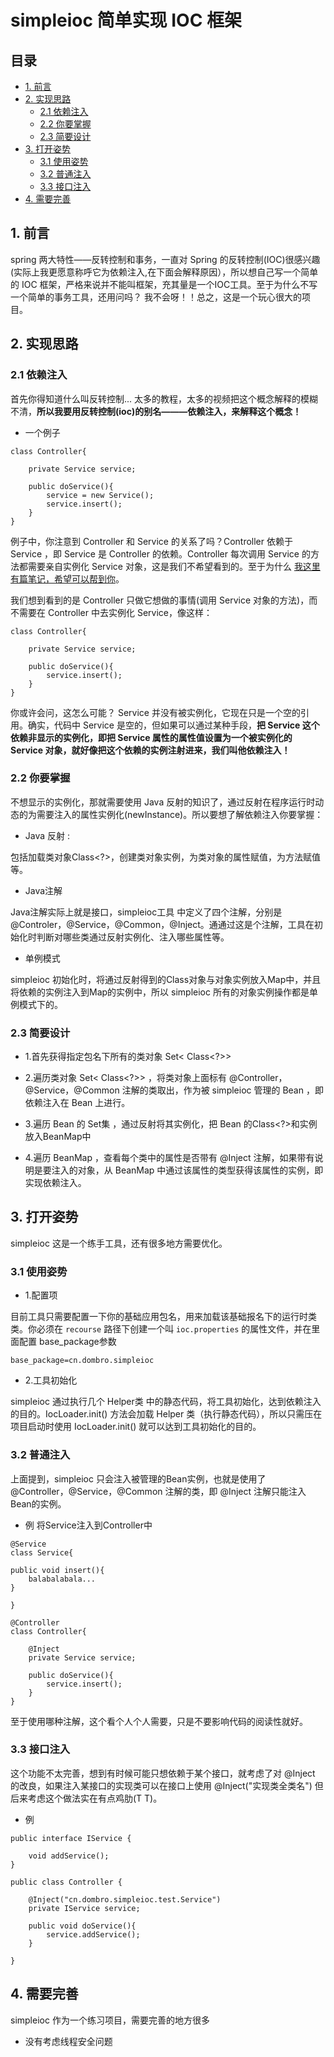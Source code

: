 # simpleioc 简单实现 IOC 框架

## 目录


- [1. 前言](#1)
- [2. 实现思路](#2)
  - [2.1 依赖注入](#2.1)
  - [2.2 你要掌握](#2.2)
  - [2.3 简要设计](#2.3)
- [3. 打开姿势](#3)
  - [3.1 使用姿势](#3.1)
  - [3.2 普通注入](#3.2)
  - [3.3 接口注入](#3.3)
- [4. 需要完善](#4) 



<h2 id="1">1. 前言</h2>

spring 两大特性——反转控制和事务，一直对 Spring 的反转控制(IOC)很感兴趣(实际上我更愿意称呼它为依赖注入,在下面会解释原因），所以想自己写一个简单的 IOC 框架，严格来说并不能叫框架，充其量是一个IOC工具。至于为什么不写一个简单的事务工具，还用问吗？ 我不会呀！！总之，这是一个玩心很大的项目。



<h2 id="2">2. 实现思路</h2>
 

<h3 id="2.1">2.1 依赖注入</h3>



首先你得知道什么叫反转控制... 太多的教程，太多的视频把这个概念解释的模糊不清，**所以我要用反转控制(ioc)的别名———依赖注入，来解释这个概念！**


- 一个例子


```
class Controller{

	private Service service;

	public doService(){
     	service = new Service();
		service.insert();
    }
}

```

例子中，你注意到 Controller 和 Service 的关系了吗？Controller 依赖于 Service ，即 Service 是 Controller 的依赖。Controller 每次调用 Service 的方法都需要亲自实例化 Service 对象，这是我们不希望看到的。至于为什么 [我这里有篇笔记，希望可以帮到你](https://github.com/DomBro96/MyNotes/blob/master/OOP/Java%E5%B7%A5%E5%8E%82%E8%AE%BE%E8%AE%A1%E6%A8%A1%E5%BC%8F.md)。

我们想到看到的是 Controller 只做它想做的事情(调用 Service 对象的方法)，而不需要在 Controller 中去实例化 Service，像这样：


```
class Controller{

	private Service service;

	public doService(){
		service.insert();
    }
}
```

你或许会问，这怎么可能？ Service 并没有被实例化，它现在只是一个空的引用。确实，代码中 Service 是空的，但如果可以通过某种手段，**把 Service 这个依赖非显示的实例化，即把 Service 属性的属性值设置为一个被实例化的 Service 对象，就好像把这个依赖的实例注射进来，我们叫他依赖注入！**






<h3 id="2.2">2.2 你要掌握</h3>


不想显示的实例化，那就需要使用 Java 反射的知识了，通过反射在程序运行时动态的为需要注入的属性实例化(newInstance)。所以要想了解依赖注入你要掌握：

- Java 反射 : 


包括加载类对象Class<?>，创建类对象实例，为类对象的属性赋值，为方法赋值等。


- Java注解

Java注解实际上就是接口，simpleioc工具 中定义了四个注解，分别是 @Controler，@Service，@Common，@Inject。通通过这是个注解，工具在初始化时判断对哪些类通过反射实例化、注入哪些属性等。


- 单例模式


simpleioc 初始化时，将通过反射得到的Class对象与对象实例放入Map中，并且将依赖的实例注入到Map的实例中，所以 simpleioc  所有的对象实例操作都是单例模式下的。



<h3 id="2.3">2.3 简要设计</h3>


- 1.首先获得指定包名下所有的类对象 Set< Class<?>>

- 2.遍历类对象 Set< Class<?>> ，将类对象上面标有 @Controller，@Service，@Common 注解的类取出，作为被 simpleioc 管理的 Bean ，即依赖注入在 Bean 上进行。

- 3.遍历 Bean 的 Set集 ，通过反射将其实例化，把 Bean 的Class<?>和实例放入BeanMap中

- 4.遍历 BeanMap ，查看每个类中的属性是否带有 @Inject 注解，如果带有说明是要注入的对象，从 BeanMap 中通过该属性的类型获得该属性的实例，即实现依赖注入。



<h2 id="3">3. 打开姿势</h2>

simpleioc 这是一个练手工具，还有很多地方需要优化。


<h3 id="3.1">3.1 使用姿势</h3>

- 1.配置项

目前工具只需要配置一下你的基础应用包名，用来加载该基础报名下的运行时类类。你必须在 `recourse` 路径下创建一个叫 `ioc.properties` 的属性文件，并在里面配置 base_package参数

```
base_package=cn.dombro.simpleioc
```

- 2.工具初始化


simpleioc 通过执行几个 Helper类 中的静态代码，将工具初始化，达到依赖注入的目的。IocLoader.init() 方法会加载 Helper 类（执行静态代码），所以只需压在项目启动时使用 IocLoader.init() 就可以达到工具初始化的目的。



<h3 id="3.2">3.2 普通注入</h3>

上面提到，simpleioc 只会注入被管理的Bean实例，也就是使用了 @Controller，@Service，@Common 注解的类，即 @Inject 注解只能注入Bean的实例。

- 例 将Service注入到Controller中


```
@Service
class Service{

public void insert(){
	balabalabala...
}

}

@Controller
class Controller{
      
	@Inject
	private Service service;

	public doService(){
		service.insert();
    }
}

``` 


至于使用哪种注解，这个看个人个人需要，只是不要影响代码的阅读性就好。

 
<h3 id="3.3">3.3 接口注入</h3>

这个功能不太完善，想到有时候可能只想依赖于某个接口，就考虑了对 @Inject 
的改良，如果注入某接口的实现类可以在接口上使用 @Inject("实现类全类名")
但后来考虑这个做法实在有点鸡肋(T T)。


- 例 

```
public interface IService {

    void addService();
}

public class Controller {

    @Inject("cn.dombro.simpleioc.test.Service")
    private IService service;

    public void doService(){
        service.addService();
    }

}

```


<h2 id="4">4. 需要完善</h2>

simpleioc 作为一个练习项目，需要完善的地方很多


- 没有考虑线程安全问题
 








